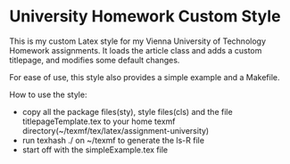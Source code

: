 University Homework Custom Style
================

This is my custom Latex style for my Vienna University of Technology Homework assignments.
It loads the article class and adds a custom titlepage, and modifies some default changes.

For ease of use, this style also provides a simple example and a Makefile.

How to use the style:
 * copy all the package files(sty), style files(cls) and the file titlepageTemplate.tex to your home texmf directory(~/texmf/tex/latex/assignment-university)
 * run texhash ./ on ~/texmf to generate the ls-R file
 * start off with the simpleExample.tex file